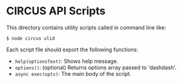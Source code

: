 # CIRCUS API Scripts

This directory contains utility scripts called in command line like:

```
$ node circus ulid
```

Each script file should export the following functions:

- `help(optionsText)`: Shows help message.
- `options()`: (optional) Returns options array passed to 'dashdash'.
- `async exec(opts)`: The main body of the script.